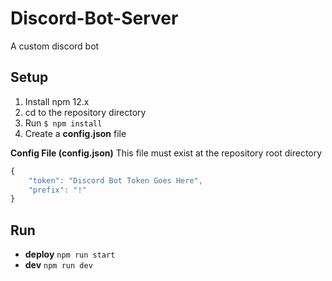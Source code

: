 # Discord-Bot-Server
A custom discord bot

## Setup
1. Install npm 12.x
2. cd to the repository directory
3. Run `$ npm install`
4. Create a __config.json__ file

__Config File (config.json)__
This file must exist at the repository root directory
```javascript
{
    "token": "Discord Bot Token Goes Here",
    "prefix": "!"
}
```

## Run
* __deploy__ `npm run start`
* __dev__ `npm run dev`